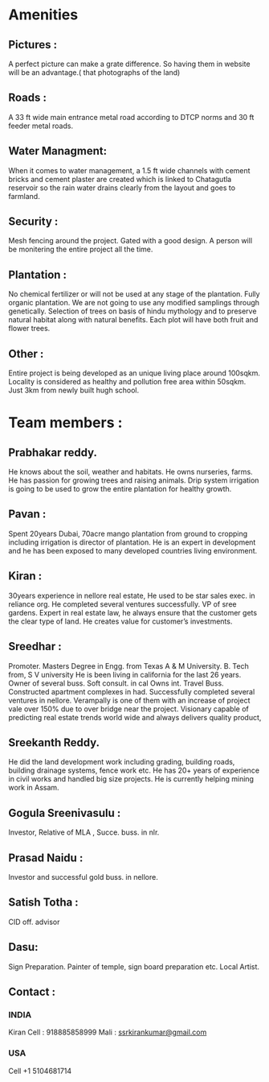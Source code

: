 # Amenities

## Pictures : 
A perfect picture can make a grate difference. So having them in website will be an advantage.( that photographs of the land)

## Roads : 
A 33 ft wide main entrance metal road according to DTCP norms and 30 ft feeder metal roads. 

## Water Managment: 
When it comes to water management, a 1.5 ft wide channels with cement bricks and cement plaster are created which is linked to Chatagutla reservoir so the rain water drains clearly from the layout and goes to farmland.

## Security : 
Mesh fencing around the project. Gated with a good design. A person will be monitering the entire project all the time.

## Plantation : 
No chemical fertilizer or will not be used at any stage of the plantation. Fully organic plantation. We are not going to use any modified samplings through genetically. Selection of trees on basis of hindu mythology and to preserve natural habitat along with natural benefits. Each plot will have both fruit and flower trees. 
## Other :
 Entire project is being developed as an unique living place around 100sqkm. Locality is considered as healthy and pollution free area within 50sqkm. Just 3km from newly built hugh school.
 
 
# Team members :

## Prabhakar reddy. 
He knows about the soil, weather and habitats. He owns nurseries, farms. He has passion for growing trees and raising animals. Drip system irrigation is going to be used to grow the entire plantation for healthy growth.  



## Pavan : 
Spent 20years Dubai, 70acre mango plantation from ground to cropping including irrigation is director of plantation. He is an expert in development and he has been exposed to many developed countries living environment. 

## Kiran : 
30years experience in nellore real estate, He used to be star sales exec. in reliance org. He completed several ventures successfully. VP of sree gardens. Expert in real estate law, he always ensure that the customer gets the clear type of land. He creates value for customer’s investments. 

## Sreedhar : 
Promoter. Masters Degree in Engg. from Texas A & M University. B. Tech from, S V university He is been living in california for the last 26 years. Owner of several buss. Soft consult. in cal Owns int. Travel Buss. Constructed apartment complexes in had. Successfully completed several ventures in nellore. Verampally is one of them with an increase of project vale over 150% due to over bridge near the project. Visionary capable of predicting real estate trends world wide and always delivers quality product, 

## Sreekanth Reddy.  
He did the land development work including grading, building roads, building drainage systems, fence work etc.  He has 20+ years of experience in civil works and handled big size projects.  He is currently helping mining work in Assam.


## Gogula Sreenivasulu : 
Investor, Relative of MLA , Succe. buss. in nlr. 

## Prasad Naidu : 
Investor and successful gold buss. in nellore. 

## Satish Totha : 
CID off. advisor

## Dasu: 
Sign Preparation. Painter of temple, sign board preparation etc. Local Artist.


## Contact : 
### INDIA
Kiran 
Cell : 918885858999
Mali : ssrkirankumar@gmail.com
### USA
Cell +1 5104681714
 

